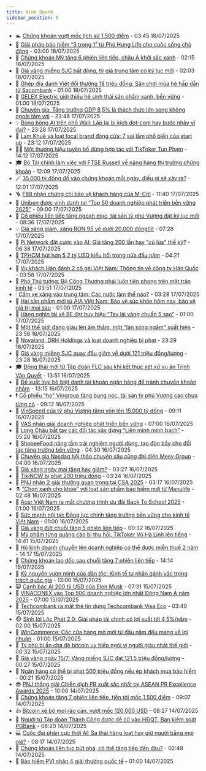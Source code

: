 ```yaml
---
title: Kinh Doanh
sidebar_position: 5
---
```


<!-- dantri-kinh-doanh:START -->
- 🏊 [Chứng khoán vượt mốc lịch sử 1.500 điểm](https://dantri.com.vn/kinh-doanh/chung-khoan-vuot-moc-lich-su-1500-diem-20250718094522182.htm) - 03:45 18/07/2025
- 🦆 [Giải pháp bảo hiểm “3 trong 1” từ Phú Hưng Life cho cuộc sống chủ động](https://dantri.com.vn/kinh-doanh/giai-phap-bao-hiem-3-trong-1-tu-phu-hung-life-cho-cuoc-song-chu-dong-20250717160905581.htm) - 03:00 18/07/2025
- 🦄 [Chứng khoán Mỹ tăng 6 phiên liên tiếp, châu Á khởi sắc xanh](https://dantri.com.vn/kinh-doanh/chung-khoan-my-tang-6-phien-lien-tiep-chau-a-khoi-sac-xanh-20250718091416545.htm) - 02:15 18/07/2025
- 🌝 [Giá vàng miếng SJC bất động, tỷ giá trung tâm có kỷ lục mới](https://dantri.com.vn/kinh-doanh/gia-vang-mieng-sjc-bat-dong-ty-gia-trung-tam-co-ky-luc-moi-20250718070810736.htm) - 02:03 18/07/2025
- 💃 [Ghép địa danh Việt đổi thưởng 18 triệu đồng: Sân chơi mùa hè hấp dẫn từ Sacombank](https://dantri.com.vn/kinh-doanh/ghep-dia-danh-viet-doi-thuong-18-trieu-dong-san-choi-mua-he-hap-dan-tu-sacombank-20250717223057377.htm) - 01:00 18/07/2025
- 🦏 [GELEX Electric giới thiệu hệ sinh thái sản phẩm xanh, bền vững](https://dantri.com.vn/kinh-doanh/gelex-electric-gioi-thieu-he-sinh-thai-san-pham-xanh-ben-vung-20250717204409773.htm) - 01:00 18/07/2025
- 🦩 [Chuyên gia: Tăng trưởng GDP 8,5% là thách thức lớn song không ngoài tầm với](https://dantri.com.vn/kinh-doanh/chuyen-gia-tang-truong-gdp-85-la-thach-thuc-lon-song-khong-ngoai-tam-voi-20250717182918191.htm) - 23:46 17/07/2025
- 💡 [Bong bóng AI trên phố Wall: Lặp lại bi kịch dot-com hay bước nhảy vĩ đại?](https://dantri.com.vn/kinh-doanh/bong-bong-ai-tren-pho-wall-lap-lai-bi-kich-dot-com-hay-buoc-nhay-vi-dai-20250718000715144.htm) - 23:28 17/07/2025
- 🌊 [Lam Khuê và loạt local brand đóng cửa: 7 sai lầm phổ biến của start up](https://dantri.com.vn/kinh-doanh/lam-khue-va-loat-local-brand-dong-cua-7-sai-lam-pho-bien-cua-start-up-20250717150645701.htm) - 23:12 17/07/2025
- 🧑‍💻 [Một thương hiệu tuyên bố dừng hợp tác với TikToker Tun Phạm](https://dantri.com.vn/kinh-doanh/mot-thuong-hieu-tuyen-bo-dung-hop-tac-voi-tiktoker-tun-pham-20250717195626314.htm) - 14:12 17/07/2025
- 🎓 [Bộ Tài chính làm việc với FTSE Russell về nâng hạng thị trường chứng khoán](https://dantri.com.vn/kinh-doanh/bo-tai-chinh-lam-viec-voi-ftse-russell-ve-nang-hang-thi-truong-chung-khoan-20250717185321804.htm) - 12:09 17/07/2025
- 🪄 [35.000 tỷ đồng đổ vào chứng khoán mỗi ngày, điều gì sẽ xảy ra?](https://dantri.com.vn/kinh-doanh/35000-ty-dong-do-vao-chung-khoan-moi-ngay-dieu-gi-se-xay-ra-20250717153501859.htm) - 12:01 17/07/2025
- 🪜 [F88 nhận chứng chỉ bảo vệ khách hàng của M-Cril](https://dantri.com.vn/kinh-doanh/f88-nhan-chung-chi-bao-ve-khach-hang-cua-m-cril-20250717181701388.htm) - 11:40 17/07/2025
- 🦄 [Uniben được vinh danh tại “Top 50 doanh nghiệp phát triển bền vững 2025”](https://dantri.com.vn/kinh-doanh/uniben-duoc-vinh-danh-tai-top-50-doanh-nghiep-phat-trien-ben-vung-2025-20250717151808810.htm) - 09:00 17/07/2025
- 💯 [Cổ phiếu liên tiếp tăng ngoạn mục, tài sản tỷ phú Vượng đạt kỷ lục mới](https://dantri.com.vn/kinh-doanh/co-phieu-lien-tiep-tang-ngoan-muc-tai-san-ty-phu-vuong-dat-ky-luc-moi-20250717150939078.htm) - 08:36 17/07/2025
- 💡 [Giá xăng giảm, xăng RON 95 về dưới 20.000 đồng/lít](https://dantri.com.vn/kinh-doanh/gia-xang-giam-xang-ron-95-ve-duoi-20000-donglit-20250717142312761.htm) - 07:28 17/07/2025
- 🧰 [Pi Network đặt cược vào AI: Giá tăng 200 lần hay &quot;cú lừa&quot; thế kỷ?](https://dantri.com.vn/kinh-doanh/pi-network-dat-cuoc-vao-ai-gia-tang-200-lan-hay-cu-lua-the-ky-20250710161610919.htm) - 06:38 17/07/2025
- 🎊 [TPHCM hút hơn 5,2 tỷ USD kiều hối trong nửa đầu năm](https://dantri.com.vn/kinh-doanh/tphcm-hut-hon-52-ty-usd-kieu-hoi-trong-nua-dau-nam-20250717104534141.htm) - 04:21 17/07/2025
- 🔭 [Vụ khách Hàn đánh 2 cô gái Việt Nam: Thông tin về công ty Hàn Quốc](https://dantri.com.vn/kinh-doanh/vu-khach-han-danh-2-co-gai-viet-nam-thong-tin-ve-cong-ty-han-quoc-20250717102343857.htm) - 03:58 17/07/2025
- 💼 [Phó Thủ tướng: Bộ Công Thương phải luôn tiên phong trên mặt trận kinh tế](https://dantri.com.vn/kinh-doanh/pho-thu-tuong-bo-cong-thuong-phai-luon-tien-phong-tren-mat-tran-kinh-te-20250717103721078.htm) - 03:51 17/07/2025
- 🕯 [Cấm xe xăng vào trung tâm: Các nước làm thế nào?](https://dantri.com.vn/kinh-doanh/cam-xe-xang-vao-trung-tam-cac-nuoc-lam-the-nao-20250716135111877.htm) - 03:28 17/07/2025
- 🫣 [Hai sản phẩm mới từ AIA Việt Nam: Bảo vệ sức khỏe hôm nay, bảo vệ giá trị mai sau](https://dantri.com.vn/kinh-doanh/hai-san-pham-moi-tu-aia-viet-nam-bao-ve-suc-khoe-hom-nay-bao-ve-gia-tri-mai-sau-20250716180211615.htm) - 01:00 17/07/2025
- 🤠 [Hàng nghìn tài xế BE đạt huy hiệu “Tay lái vàng chuẩn 5 sao”](https://dantri.com.vn/kinh-doanh/hang-nghin-tai-xe-be-dat-huy-hieu-tay-lai-vang-chuan-5-sao-20250716175155075.htm) - 01:00 17/07/2025
- 🌈 [Một thế giới đang giàu lên âm thầm, một &quot;làn sóng ngầm&quot; xuất hiện](https://dantri.com.vn/kinh-doanh/mot-the-gioi-dang-giau-len-am-tham-mot-lan-song-ngam-xuat-hien-20250712195339651.htm) - 23:56 16/07/2025
- 🦅 [Novaland, DRH Holdings và loạt doanh nghiệp bị phạt](https://dantri.com.vn/kinh-doanh/novaland-drh-holdings-va-loat-doanh-nghiep-bi-phat-20250717062744539.htm) - 23:29 16/07/2025
- 🌁 [Giá vàng miếng SJC quay đầu giảm về dưới 121 triệu đồng/lượng](https://dantri.com.vn/kinh-doanh/gia-vang-mieng-sjc-quay-dau-giam-ve-duoi-121-trieu-dongluong-20250717004523729.htm) - 23:28 16/07/2025
- 🎓 [Động thái mới từ Tập đoàn FLC sau khi kết thúc xét xử vụ án Trịnh Văn Quyết](https://dantri.com.vn/kinh-doanh/dong-thai-moi-tu-tap-doan-flc-sau-khi-ket-thuc-xet-xu-vu-an-trinh-van-quyet-20250716155040242.htm) - 13:51 16/07/2025
- 📝 [Đề xuất loại bỏ biệt danh tài khoản ngân hàng để tránh chuyển khoản nhầm](https://dantri.com.vn/kinh-doanh/de-xuat-loai-bo-biet-danh-tai-khoan-ngan-hang-de-tranh-chuyen-khoan-nham-20250716150936167.htm) - 13:15 16/07/2025
- 🕴 [Cổ phiếu &quot;họ&quot; Vingroup tăng bung nóc, tài sản tỷ phú Vượng cao chưa từng có](https://dantri.com.vn/kinh-doanh/co-phieu-ho-vingroup-tang-bung-noc-tai-san-ty-phu-vuong-cao-chua-tung-co-20250716154936375.htm) - 09:12 16/07/2025
- 🧰 [VinSpeed của tỷ phú Vượng tăng vốn lên 15.000 tỷ đồng](https://dantri.com.vn/kinh-doanh/vinspeed-cua-ty-phu-vuong-tang-von-len-15000-ty-dong-20250716153249649.htm) - 09:11 16/07/2025
- 🤖 [VAS nhận giải doanh nghiệp phát triển bền vững](https://dantri.com.vn/kinh-doanh/vas-nhan-giai-doanh-nghiep-phat-trien-ben-vung-20250716134956918.htm) - 07:00 16/07/2025
- 🤠 [Long Châu bắt tay các đối tác xây dựng “Liên minh minh bạch”](https://dantri.com.vn/kinh-doanh/long-chau-bat-tay-cac-doi-tac-xay-dung-lien-minh-minh-bach-20250716121511868.htm) - 05:20 16/07/2025
- 🌮 [ShopeeFood nâng tầm trải nghiệm người dùng, tạo đòn bẩy cho đối tác tăng trưởng bền vững](https://dantri.com.vn/kinh-doanh/shopeefood-nang-tam-trai-nghiem-nguoi-dung-tao-don-bay-cho-doi-tac-tang-truong-ben-vung-20250716105023539.htm) - 04:30 16/07/2025
- 🦄 [Chuyên gia Nasdaq hội thảo chuyên sâu cùng đại diện Meey Group](https://dantri.com.vn/kinh-doanh/chuyen-gia-nasdaq-hoi-thao-chuyen-sau-cung-dai-dien-meey-group-20250716100333375.htm) - 04:00 16/07/2025
- 👺 [Giá xăng ngày mai tăng hay giảm?](https://dantri.com.vn/kinh-doanh/gia-xang-ngay-mai-tang-hay-giam-20250716090742270.htm) - 03:27 16/07/2025
- 🤗 [TikiNOW bị phạt 200 triệu đồng](https://dantri.com.vn/kinh-doanh/tikinow-bi-phat-200-trieu-dong-20250716094141507.htm) - 03:24 16/07/2025
- 💪 [PNJ nhận 2 giải thưởng quan trọng tại CSA 2025](https://dantri.com.vn/kinh-doanh/pnj-nhan-2-giai-thuong-quan-trong-tai-csa-2025-20250716101245552.htm) - 03:17 16/07/2025
- ⚗️ [“Chọn xanh cho khỏe” với loạt sản phẩm bảo hiểm mới từ Manulife](https://dantri.com.vn/kinh-doanh/chon-xanh-cho-khoe-voi-loat-san-pham-bao-hiem-moi-tu-manulife-20250716091621899.htm) - 02:48 16/07/2025
- 🧠 [Acer Việt Nam ra mắt chương trình ưu đãi Back To School 2025](https://dantri.com.vn/kinh-doanh/acer-viet-nam-ra-mat-chuong-trinh-uu-dai-back-to-school-2025-20250716073722841.htm) - 01:00 16/07/2025
- 🗽 [Sức mạnh nội tại: Động lực chính tăng trưởng bền vững cho kinh tế Việt Nam](https://dantri.com.vn/kinh-doanh/suc-manh-noi-tai-dong-luc-chinh-tang-truong-ben-vung-cho-kinh-te-viet-nam-20250715201918075.htm) - 01:00 16/07/2025
- 🫣 [Giá vàng đứt chuỗi tăng 5 phiên liên tiếp](https://dantri.com.vn/kinh-doanh/gia-vang-dut-chuoi-tang-5-phien-lien-tiep-20250716065741659.htm) - 00:32 16/07/2025
- 🫣 [Mỹ phẩm từng quảng cáo bị thu hồi, TikToker Võ Hà Linh lên tiếng](https://dantri.com.vn/kinh-doanh/my-pham-tung-quang-cao-bi-thu-hoi-tiktoker-vo-ha-linh-len-tieng-20250715161658361.htm) - 14:41 15/07/2025
- 🫣 [Hộ kinh doanh chuyển lên doanh nghiệp có thể được miễn thuế 2 năm](https://dantri.com.vn/kinh-doanh/ho-kinh-doanh-chuyen-len-doanh-nghiep-co-the-duoc-mien-thue-2-nam-20250715161938624.htm) - 14:17 15/07/2025
- 💂 [Chứng khoán lao dốc sau chuỗi tăng 7 phiên liên tiếp](https://dantri.com.vn/kinh-doanh/chung-khoan-lao-doc-sau-chuoi-tang-7-phien-lien-tiep-20250715161810052.htm) - 14:14 15/07/2025
- 💫 [Kỷ nguyên vươn mình của dân tộc: Kinh tế tư nhân gánh vác trọng trách quốc gia](https://dantri.com.vn/kinh-doanh/ky-nguyen-vuon-minh-cua-dan-toc-kinh-te-tu-nhan-ganh-vac-trong-trach-quoc-gia-20250715193512336.htm) - 13:00 15/07/2025
- 😺 [Canh bạc AI 200 tỷ USD của Elon Musk](https://dantri.com.vn/kinh-doanh/canh-bac-ai-200-ty-usd-cua-elon-musk-20250715072051896.htm) - 07:31 15/07/2025
- 🦆 [VINACONEX vào Top 500 doanh nghiệp lớn nhất Đông Nam Á năm 2025](https://dantri.com.vn/kinh-doanh/vinaconex-vao-top-500-doanh-nghiep-lon-nhat-dong-nam-a-nam-2025-20250715115013301.htm) - 07:00 15/07/2025
- 👀 [Techcombank ra mắt thẻ tín dụng Techcombank Visa Eco](https://dantri.com.vn/kinh-doanh/techcombank-ra-mat-the-tin-dung-techcombank-visa-eco-20250715102048000.htm) - 03:40 15/07/2025
- 🐵 [Sinh lời Lộc Phát 2.0: Giải pháp tài chính có lợi suất tới 4,5%/năm](https://dantri.com.vn/kinh-doanh/sinh-loi-loc-phat-20-giai-phap-tai-chinh-co-loi-suat-toi-45nam-20250715081926457.htm) - 02:00 15/07/2025
- 🤖 [WinCommerce: Các cửa hàng mở mới từ đầu năm đều mang về lợi nhuận](https://dantri.com.vn/kinh-doanh/wincommerce-cac-cua-hang-mo-moi-tu-dau-nam-deu-mang-ve-loi-nhuan-20250714201656464.htm) - 01:00 15/07/2025
- 💂 [Tỷ phú bí ẩn cha đẻ bitcoin uy hiếp ngôi vị người giàu nhất thế giới](https://dantri.com.vn/kinh-doanh/ty-phu-bi-an-cha-de-bitcoin-uy-hiep-ngoi-vi-nguoi-giau-nhat-the-gioi-20250714153421787.htm) - 00:32 15/07/2025
- 🦆 [Giá vàng ngày 15/7: Vàng miếng SJC đạt 121,5 triệu đồng/lượng](https://dantri.com.vn/kinh-doanh/gia-vang-ngay-157-vang-mieng-sjc-dat-1215-trieu-dongluong-20250715013229829.htm) - 00:27 15/07/2025
- 🦅 [Ngân hàng có thể bị phạt 500 triệu đồng nếu ép khách mua bảo hiểm](https://dantri.com.vn/kinh-doanh/ngan-hang-co-the-bi-phat-500-trieu-dong-neu-ep-khach-mua-bao-hiem-20250715011449436.htm) - 00:21 15/07/2025
- 😎 [PNJ thắng giải Chiến dịch PR xuất sắc nhất tại ASEAN PR Excellence Awards 2025](https://dantri.com.vn/kinh-doanh/pnj-thang-giai-chien-dich-pr-xuat-sac-nhat-tai-asean-pr-excellence-awards-2025-20250714162604310.htm) - 10:00 14/07/2025
- 🐎 [Chứng khoán tăng 7 phiên liên tiếp, tiến tới mốc 1.500 điểm](https://dantri.com.vn/kinh-doanh/chung-khoan-tang-7-phien-lien-tiep-tien-toi-moc-1500-diem-20250714155252957.htm) - 09:07 14/07/2025
- 👍 [Bitcoin xé bỏ mọi rào cản, vượt mốc 120.000 USD](https://dantri.com.vn/kinh-doanh/bitcoin-xe-bo-moi-rao-can-vuot-moc-120000-usd-20250714150845649.htm) - 08:27 14/07/2025
- 🦒 [Người từ Tập đoàn Thành Công được đề cử vào HĐQT, Ban kiểm soát PGBank](https://dantri.com.vn/kinh-doanh/nguoi-tu-tap-doan-thanh-cong-duoc-de-cu-vao-hdqt-ban-kiem-soat-pgbank-20250714130456222.htm) - 08:20 14/07/2025
- 💻 [Cuộc đại phân cực thời AI: Sa thải hàng loạt hay giữ người bằng mọi giá?](https://dantri.com.vn/kinh-doanh/cuoc-dai-phan-cuc-thoi-ai-sa-thai-hang-loat-hay-giu-nguoi-bang-moi-gia-20250712201741862.htm) - 08:17 14/07/2025
- 👺 [Chứng khoán liên tục bứt phá, có thể tăng tiếp đến đâu?](https://dantri.com.vn/kinh-doanh/chung-khoan-lien-tuc-but-pha-co-the-tang-tiep-den-dau-20250714073313301.htm) - 02:48 14/07/2025
- 🧐 [Bảo hiểm PVI nhận 4 giải thưởng quốc tế](https://dantri.com.vn/kinh-doanh/bao-hiem-pvi-nhan-4-giai-thuong-quoc-te-20250711191441170.htm) - 01:00 14/07/2025<!-- dantri-kinh-doanh:END -->
